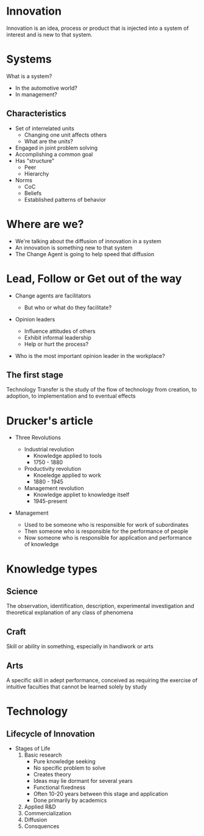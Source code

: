 # Innovation

Innovation is an idea, process or product that is injected into a system of
interest and is new to that system.

# Systems

What is a system?

* In the automotive world?
* In management?

## Characteristics

* Set of interrelated units
    * Changing one unit affects others
    * What are the units?
* Engaged in joint problem solving
* Accomplishing a common goal
* Has "structure"
    * Peer
    * Hierarchy
* Norms
    * CoC
    * Beliefs
    * Established patterns of behavior


# Where are we?

* We're talking about the diffusion of innovation in a system
* An innovation is something new to that system
* The Change Agent is going to help speed that diffusion

# Lead, Follow or Get out of the way

* Change agents are facilitators
    * But who or what do they facilitate?

* Opinion leaders
    * Influence attitudes of others
    * Exhibit informal leadership
    * Help or hurt the process?

* Who is the most important opinion leader in the workplace?

## The first stage

Technology Transfer is the study of the flow of technology from creation, to
adoption, to implementation and to eventual effects

# Drucker's article

* Three Revolutions
    * Industrial revolution
        * Knowledge applied to tools
        * 1750 - 1880
    * Productivity revolution
        * Knoeledge applied to work
        * 1880 - 1945
    * Management revolution
        * Knowledge appliet to knowledge itself
        * 1945-present

* Management
    * Used to be someone who is responsible for work of subordinates
    * Then someone who is responsible for the performance of people
    * Now someone who is responsible for application and performance of
        knowledge

# Knowledge types

## Science

The observation, identification, description, experimental investigation and
theoretical explanation of any class of phenomena

## Craft

Skill or ability in something, especially in handiwork or arts

## Arts

A specific skill in adept performance, conceived as requiring the exercise of
intuitive faculties that cannot be learned solely by study

# Technology

## Lifecycle of Innovation

* Stages of Life
    1. Basic research
        * Pure knowledge seeking
        * No specific problem to solve
        * Creates theory
        * Ideas may lie dormant for several years
        * Functional fixedness
        * Often 10-20 years between this stage and application
        * Done primarily by academics
    1. Applied R&D
    1. Commercialization
    1. Diffusion
    1. Consquences
